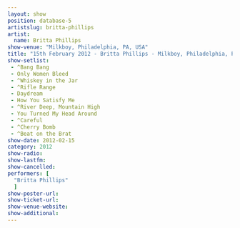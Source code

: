 ```yaml
---
layout: show
position: database-5
artistslug: britta-phillips
artist:
  name: Britta Phillips
show-venue: "Milkboy, Philadelphia, PA, USA"
title: "15th February 2012 - Britta Phillips - Milkboy, Philadelphia, PA, USA"
show-setlist: 
 - ^Bang Bang
 - Only Women Bleed
 - ^Whiskey in the Jar
 - ^Rifle Range
 - Daydream
 - How You Satisfy Me
 - ^River Deep, Mountain High
 - You Turned My Head Around
 - ^Careful
 - ^Cherry Bomb
 - ^Beat on the Brat
show-date: 2012-02-15
category: 2012
show-radio: 
show-lastfm: 
show-cancelled: 
performers: [
  "Britta Phillips"
  ]
show-poster-url: 
show-ticket-url: 
show-venue-website: 
show-additional: 
---
```


